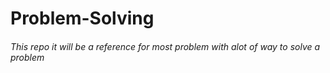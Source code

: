 # Problem-Solving


###### This repo it will be a reference for most problem with alot of way to solve a problem
